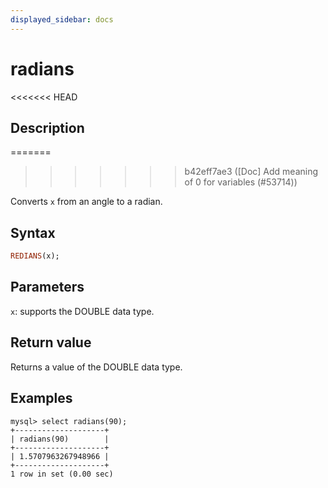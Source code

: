 ```yaml
---
displayed_sidebar: docs
---
```


# radians

<<<<<<< HEAD
## Description
=======

>>>>>>> b42eff7ae3 ([Doc] Add meaning of 0 for variables (#53714))

Converts `x` from an angle to a radian.

## Syntax

```Haskell
REDIANS(x);
```

## Parameters

`x`: supports the DOUBLE data type.

## Return value

Returns a value of the DOUBLE data type.

## Examples

```Plain
mysql> select radians(90);
+--------------------+
| radians(90)        |
+--------------------+
| 1.5707963267948966 |
+--------------------+
1 row in set (0.00 sec)
```
